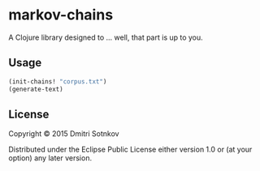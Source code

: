 # markov-chains

A Clojure library designed to ... well, that part is up to you.

## Usage

```clojure
(init-chains! "corpus.txt")
(generate-text)
```

## License

Copyright © 2015 Dmitri Sotnkov

Distributed under the Eclipse Public License either version 1.0 or (at
your option) any later version.

